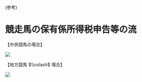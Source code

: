 (参考)

# 競走馬の保有係所得税申告等の流

【中央競馬の場合】

![](https://www.nta.go.jp/tmp/b8bb587f-4b80-43ed-b346-ff7878ddd75a/images/7f925d4e3afa710ce65b4769bc35affb7e4d197e859b26dcc20a01351deeb3fb.jpg)

【地方競馬 $\\oslash$ 場合】

![](https://www.nta.go.jp/tmp/b8bb587f-4b80-43ed-b346-ff7878ddd75a/images/3921369f92a3a789ab6ec427811a623ee68f8bb6058f432596678154f6f2f0b8.jpg)